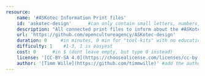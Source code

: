 ```yaml
---
resource:
    name: '#ASKotec Information Print files'
    id: 'askotec-design'      #can only contain small letters, numbers, minus and underscore. needs to be the same as the file name
    description: "All connected print files to inform about the #ASKotec (GitHub Source Repository)"
    url: 'https://github.com/opencultureagency/ASKotec-design'
    duration: 0     #in minutes, 0 min for "tool-kits" with no educational timeframe
    difficulty: 1    #1-3, 1 is easyest
    cost: 0      #in $ (dont leave empty, but type 0 instead)
    license: '[CC-BY-SA 4.0](https://choosealicense.com/licenses/cc-by-sa-4.0/)' #e.g. CC BY-SA 4.0, can have [link](URL)
    author: '[Timm Wille](https://github.com/timmwille)' #add the author/organisation name in here, use [markdown](URL) formatting to link to website/reference. You can add also multiple authors via '[author 1](link1), [author 2](link2), author 3'
---
```

